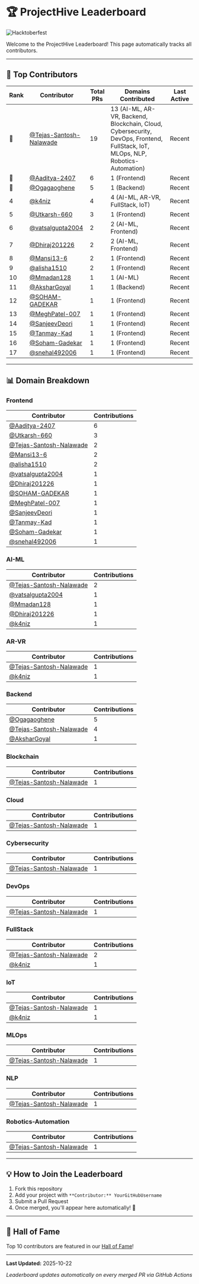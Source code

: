# 🏆 ProjectHive Leaderboard

![Hacktoberfest](https://img.shields.io/badge/Hacktoberfest-2025-orange?style=for-the-badge)

Welcome to the ProjectHive Leaderboard! This page automatically tracks all contributors.

---

## 🌟 Top Contributors

| Rank | Contributor | Total PRs | Domains Contributed | Last Active |
|------|-------------|-----------|---------------------|-------------|
| 🥇 | [@Tejas-Santosh-Nalawade](https://github.com/Tejas-Santosh-Nalawade) | 19 | 13 (AI-ML, AR-VR, Backend, Blockchain, Cloud, Cybersecurity, DevOps, Frontend, FullStack, IoT, MLOps, NLP, Robotics-Automation) | Recent |
| 🥈 | [@Aaditya-2407](https://github.com/Aaditya-2407) | 6 | 1 (Frontend) | Recent |
| 🥉 | [@Ogagaoghene](https://github.com/Ogagaoghene) | 5 | 1 (Backend) | Recent |
| 4 | [@k4niz](https://github.com/k4niz) | 4 | 4 (AI-ML, AR-VR, FullStack, IoT) | Recent |
| 5 | [@Utkarsh-660](https://github.com/Utkarsh-660) | 3 | 1 (Frontend) | Recent |
| 6 | [@vatsalgupta2004](https://github.com/vatsalgupta2004) | 2 | 2 (AI-ML, Frontend) | Recent |
| 7 | [@Dhiraj201226](https://github.com/Dhiraj201226) | 2 | 2 (AI-ML, Frontend) | Recent |
| 8 | [@Mansi13-6](https://github.com/Mansi13-6) | 2 | 1 (Frontend) | Recent |
| 9 | [@alisha1510](https://github.com/alisha1510) | 2 | 1 (Frontend) | Recent |
| 10 | [@Mmadan128](https://github.com/Mmadan128) | 1 | 1 (AI-ML) | Recent |
| 11 | [@AksharGoyal](https://github.com/AksharGoyal) | 1 | 1 (Backend) | Recent |
| 12 | [@SOHAM-GADEKAR](https://github.com/SOHAM-GADEKAR) | 1 | 1 (Frontend) | Recent |
| 13 | [@MeghPatel-007](https://github.com/MeghPatel-007) | 1 | 1 (Frontend) | Recent |
| 14 | [@SanjeevDeori](https://github.com/SanjeevDeori) | 1 | 1 (Frontend) | Recent |
| 15 | [@Tanmay-Kad](https://github.com/Tanmay-Kad) | 1 | 1 (Frontend) | Recent |
| 16 | [@Soham-Gadekar](https://github.com/Soham-Gadekar) | 1 | 1 (Frontend) | Recent |
| 17 | [@snehal492006](https://github.com/snehal492006) | 1 | 1 (Frontend) | Recent |

---

## 📊 Domain Breakdown

### Frontend

| Contributor | Contributions |
|-------------|---------------|
| [@Aaditya-2407](https://github.com/Aaditya-2407) | 6 |
| [@Utkarsh-660](https://github.com/Utkarsh-660) | 3 |
| [@Tejas-Santosh-Nalawade](https://github.com/Tejas-Santosh-Nalawade) | 2 |
| [@Mansi13-6](https://github.com/Mansi13-6) | 2 |
| [@alisha1510](https://github.com/alisha1510) | 2 |
| [@vatsalgupta2004](https://github.com/vatsalgupta2004) | 1 |
| [@Dhiraj201226](https://github.com/Dhiraj201226) | 1 |
| [@SOHAM-GADEKAR](https://github.com/SOHAM-GADEKAR) | 1 |
| [@MeghPatel-007](https://github.com/MeghPatel-007) | 1 |
| [@SanjeevDeori](https://github.com/SanjeevDeori) | 1 |
| [@Tanmay-Kad](https://github.com/Tanmay-Kad) | 1 |
| [@Soham-Gadekar](https://github.com/Soham-Gadekar) | 1 |
| [@snehal492006](https://github.com/snehal492006) | 1 |

### AI-ML

| Contributor | Contributions |
|-------------|---------------|
| [@Tejas-Santosh-Nalawade](https://github.com/Tejas-Santosh-Nalawade) | 2 |
| [@vatsalgupta2004](https://github.com/vatsalgupta2004) | 1 |
| [@Mmadan128](https://github.com/Mmadan128) | 1 |
| [@Dhiraj201226](https://github.com/Dhiraj201226) | 1 |
| [@k4niz](https://github.com/k4niz) | 1 |

### AR-VR

| Contributor | Contributions |
|-------------|---------------|
| [@Tejas-Santosh-Nalawade](https://github.com/Tejas-Santosh-Nalawade) | 1 |
| [@k4niz](https://github.com/k4niz) | 1 |

### Backend

| Contributor | Contributions |
|-------------|---------------|
| [@Ogagaoghene](https://github.com/Ogagaoghene) | 5 |
| [@Tejas-Santosh-Nalawade](https://github.com/Tejas-Santosh-Nalawade) | 4 |
| [@AksharGoyal](https://github.com/AksharGoyal) | 1 |

### Blockchain

| Contributor | Contributions |
|-------------|---------------|
| [@Tejas-Santosh-Nalawade](https://github.com/Tejas-Santosh-Nalawade) | 1 |

### Cloud

| Contributor | Contributions |
|-------------|---------------|
| [@Tejas-Santosh-Nalawade](https://github.com/Tejas-Santosh-Nalawade) | 1 |

### Cybersecurity

| Contributor | Contributions |
|-------------|---------------|
| [@Tejas-Santosh-Nalawade](https://github.com/Tejas-Santosh-Nalawade) | 1 |

### DevOps

| Contributor | Contributions |
|-------------|---------------|
| [@Tejas-Santosh-Nalawade](https://github.com/Tejas-Santosh-Nalawade) | 1 |

### FullStack

| Contributor | Contributions |
|-------------|---------------|
| [@Tejas-Santosh-Nalawade](https://github.com/Tejas-Santosh-Nalawade) | 2 |
| [@k4niz](https://github.com/k4niz) | 1 |

### IoT

| Contributor | Contributions |
|-------------|---------------|
| [@Tejas-Santosh-Nalawade](https://github.com/Tejas-Santosh-Nalawade) | 1 |
| [@k4niz](https://github.com/k4niz) | 1 |

### MLOps

| Contributor | Contributions |
|-------------|---------------|
| [@Tejas-Santosh-Nalawade](https://github.com/Tejas-Santosh-Nalawade) | 1 |

### NLP

| Contributor | Contributions |
|-------------|---------------|
| [@Tejas-Santosh-Nalawade](https://github.com/Tejas-Santosh-Nalawade) | 1 |

### Robotics-Automation

| Contributor | Contributions |
|-------------|---------------|
| [@Tejas-Santosh-Nalawade](https://github.com/Tejas-Santosh-Nalawade) | 1 |

---

## 💡 How to Join the Leaderboard

1. Fork this repository
2. Add your project with `**Contributor:** YourGitHubUsername`
3. Submit a Pull Request
4. Once merged, you'll appear here automatically! 🎉

---

## 🏅 Hall of Fame

Top 10 contributors are featured in our [Hall of Fame](../HallOfFame/README.md)!

---

**Last Updated:** 2025-10-22

*Leaderboard updates automatically on every merged PR via GitHub Actions*
